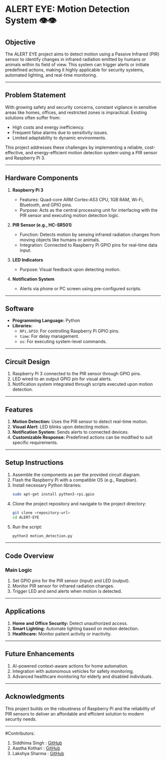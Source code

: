 # ALERT EYE: Motion Detection System 👁️👁️

## Objective

The ALERT EYE project aims to detect motion using a Passive Infrared (PIR) sensor to identify changes in infrared radiation emitted by humans or animals within its field of view. This system can trigger alerts or initiate predefined actions, making it highly applicable for security systems, automated lighting, and real-time monitoring.

---

## Problem Statement

With growing safety and security concerns, constant vigilance in sensitive areas like homes, offices, and restricted zones is impractical. Existing solutions often suffer from:
- High costs and energy inefficiency.
- Frequent false alarms due to sensitivity issues.
- Limited adaptability to dynamic environments.

This project addresses these challenges by implementing a reliable, cost-effective, and energy-efficient motion detection system using a PIR sensor and Raspberry Pi 3.

---

## Hardware Components
1. **Raspberry Pi 3**  
   - Features: Quad-core ARM Cortex-A53 CPU, 1GB RAM, Wi-Fi, Bluetooth, and GPIO pins.
   - Purpose: Acts as the central processing unit for interfacing with the PIR sensor and executing motion detection logic.

2. **PIR Sensor (e.g., HC-SR501)**  
   - Function: Detects motion by sensing infrared radiation changes from moving objects like humans or animals.
   - Integration: Connected to Raspberry Pi GPIO pins for real-time data input.

3. **LED Indicators**  
   - Purpose: Visual feedback upon detecting motion.

4. **Notification System**  
   - Alerts via phone or PC screen using pre-configured scripts.

---

## Software
- **Programming Language:** Python
- **Libraries:**
  - `RPi.GPIO`: For controlling Raspberry Pi GPIO pins.
  - `time`: For delay management.
  - `os`: For executing system-level commands.

---

## Circuit Design
1. Raspberry Pi 3 connected to the PIR sensor through GPIO pins.
2. LED wired to an output GPIO pin for visual alerts.
3. Notification system integrated through scripts executed upon motion detection.

---

## Features
1. **Motion Detection:** Uses the PIR sensor to detect real-time motion.
2. **Visual Alert:** LED blinks upon detecting motion.
3. **Notification System:** Sends alerts to connected devices.
4. **Customizable Response:** Predefined actions can be modified to suit specific requirements.

---

## Setup Instructions
1. Assemble the components as per the provided circuit diagram.
2. Flash the Raspberry Pi with a compatible OS (e.g., Raspbian).
3. Install necessary Python libraries:
   ```bash
   sudo apt-get install python3-rpi.gpio
   ```
4. Clone the project repository and navigate to the project directory:
   ```bash
   git clone <repository-url>
   cd ALERT-EYE
   ```
5. Run the script:
   ```bash
   python3 motion_detection.py
   ```

---

## Code Overview
### Main Logic
1. Set GPIO pins for the PIR sensor (input) and LED (output).
2. Monitor PIR sensor for infrared radiation changes.
3. Trigger LED and send alerts when motion is detected.

---

## Applications
1. **Home and Office Security:** Detect unauthorized access.
2. **Smart Lighting:** Automate lighting based on motion detection.
3. **Healthcare:** Monitor patient activity or inactivity.

---

## Future Enhancements
1. AI-powered context-aware actions for home automation.
2. Integration with autonomous vehicles for safety monitoring.
3. Advanced healthcare monitoring for elderly and disabled individuals.

---

## Acknowledgments
This project builds on the robustness of Raspberry Pi and the reliability of PIR sensors to deliver an affordable and efficient solution to modern security needs.

--- 
#Contributors:
1) Siddhima Singh : [GitHub](https://github.com/siddhima-singh)
2) Aastha Kothari : [GitHub](https://github.com/AASTHAKOTHAR)
3) Lakshya Sharma : [GitHub](https://github.com/lakshya603)
